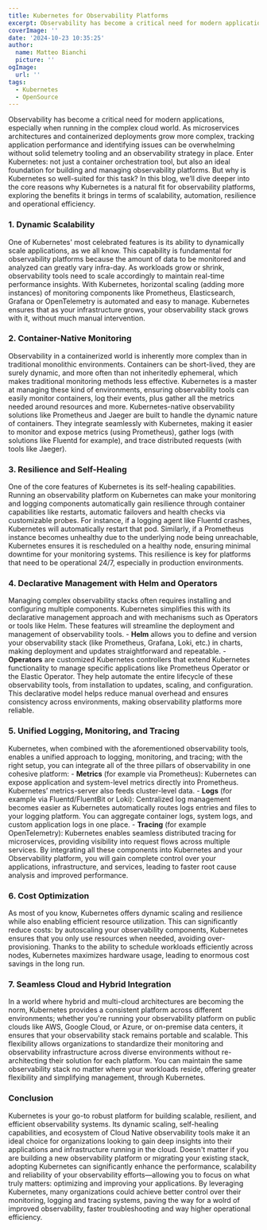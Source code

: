```yaml
---
title: Kubernetes for Observability Platforms
excerpt: Observability has become a critical need for modern applications, especially when running in the complex cloud world.
coverImage: ''
date: '2024-10-23 10:35:25'
author:
  name: Matteo Bianchi
  picture: ''
ogImage:
  url: ''
tags:
  - Kubernetes
  - OpenSource
---
```


Observability has become a critical need for modern applications, especially when running in the complex cloud world. As microservices architectures and containerized deployments grow more complex, tracking application performance and identifying issues can be overwhelming without solid telemetry tooling and an observability strategy in place. Enter Kubernetes: not just a container orchestration tool, but also an ideal foundation for building and managing observability platforms. But why is Kubernetes so well-suited for this task? In this blog, we’ll dive deeper into the core reasons why Kubernetes is a natural fit for observability platforms, exploring the benefits it brings in terms of scalability, automation, resilience and operational efficiency. 
### 1. **Dynamic Scalability**
One of Kubernetes' most celebrated features is its ability to dynamically scale applications, as we all know. This capability is fundamental for observability platforms because the amount of data to be monitored and analyzed can greatly vary infra-day. As workloads grow or shrink, observability tools need to scale accordingly to maintain real-time performance insights. With Kubernetes, horizontal scaling (adding more instances) of monitoring components like Prometheus, Elasticsearch, Grafana or OpenTelemetry is automated and easy to manage. Kubernetes ensures that as your infrastructure grows, your observability stack grows with it, without much manual intervention.
### 2. **Container-Native Monitoring** 
Observability in a containerized world is inherently more complex than in traditional monolithic environments. Containers can be short-lived, they are surely dynamic, and more often than not inheritedly ephemeral, which makes traditional monitoring methods less effective. Kubernetes is a master at managing these kind of environments, ensuring observability tools can easily monitor containers, log their events, plus gather all the metrics needed around resources and more. Kubernetes-native observability solutions like Prometheus and Jaeger are built to handle the dynamic nature of containers. They integrate seamlessly with Kubernetes, making it easier to monitor and expose metrics (using Prometheus), gather logs (with solutions like Fluentd for example), and trace distributed requests (with tools like Jaeger).
 ### 3. **Resilience and Self-Healing**
One of the core features of Kubernetes is its self-healing capabilities. Running an observability platform on Kubernetes can make your monitoring and logging components automatically gain resilience through container capabilities like restarts, automatic failovers and health checks via customizable probes. For instance, if a logging agent like Fluentd crashes, Kubernetes will automatically restart that pod. Similarly, if a Prometheus instance becomes unhealthy due to the underlying node being unreachable, Kubernetes ensures it is rescheduled on a healthy node, ensuring minimal downtime for your monitoring systems. This resilience is key for platforms that need to be operational 24/7, especially in production environments. 
### 4. **Declarative Management with Helm and Operators**
Managing complex observability stacks often requires installing and configuring multiple components. Kubernetes simplifies this with its declarative management approach and with mechanisms such as Operators or tools like Helm. These features will streamline the deployment and management of observability tools. - **Helm** allows you to define and version your observability stack (like Prometheus, Grafana, Loki, etc.) in charts, making deployment and updates straightforward and repeatable. - **Operators** are customized Kubernetes controllers that extend Kubernetes functionality to manage specific applications like Prometheus Operator or the Elastic Operator. They help automate the entire lifecycle of these observability tools, from installation to updates, scaling, and configuration. This declarative model helps reduce manual overhead and ensures consistency across environments, making observability platforms more reliable. 
### 5. **Unified Logging, Monitoring, and Tracing**
Kubernetes, when combined with the aforementioned observability tools, enables a unified approach to logging, monitoring, and tracing; with the right setup, you can integrate all of the three pillars of observability in one cohesive platform: - **Metrics** (for example via Prometheus): Kubernetes can expose application and system-level metrics directly into Prometheus. Kubernetes’ metrics-server also feeds cluster-level data. - **Logs** (for example via Fluentd/FluentBit or Loki): Centralized log management becomes easier as Kubernetes automatically routes logs entries and files to your logging platform. You can aggregate container logs, system logs, and custom application logs in one place. - **Tracing** (for example OpenTelemetry): Kubernetes enables seamless distributed tracing for microservices, providing visibility into request flows across multiple services. By integrating all these components into Kubernetes and your Observability platform, you will gain complete control over your applications, infrastructure, and services, leading to faster root cause analysis and improved performance. 
### 6. **Cost Optimization**
As most of you know, Kubernetes offers dynamic scaling and resilience while also enabling efficient resource utilization. This can significantly reduce costs: by autoscaling your observability components, Kubernetes ensures that you only use resources when needed, avoiding over-provisioning. Thanks to the ability to schedule workloads efficiently across nodes, Kubernetes maximizes hardware usage, leading to enormous cost savings in the long run.
### 7. **Seamless Cloud and Hybrid Integration** 
In a world where hybrid and multi-cloud architectures are becoming the norm, Kubernetes provides a consistent platform across different environments; whether you're running your observability platform on public clouds like AWS, Google Cloud, or Azure, or on-premise data centers, it ensures that your observability stack remains portable and scalable. This flexibility allows organizations to standardize their monitoring and observability infrastructure across diverse environments without re-architecting their solution for each platform. You can maintain the same observability stack no matter where your workloads reside, offering greater flexibility and simplifying management, through Kubernetes. 
### Conclusion
Kubernetes is your go-to robust platform for building scalable, resilient, and efficient observability systems. Its dynamic scaling, self-healing capabilities, and ecosystem of Cloud Native observability tools make it an ideal choice for organizations looking to gain deep insights into their applications and infrastructure running in the cloud. Doesn't matter if you are building a new observability platform or migrating your existing stack, adopting Kubernetes can significantly enhance the performance, scalability and reliability of your observability efforts—allowing you to focus on what truly matters: optimizing and improving your applications. By leveraging Kubernetes, many organizations could achieve better control over their monitoring, logging and tracing systems, paving the way for a wolrd of improved observability, faster troubleshooting and way higher operational efficiency.
